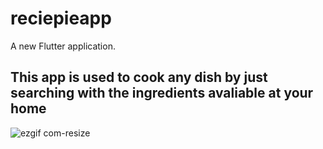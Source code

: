 # reciepieapp

A new Flutter application.

## This app is used to cook any dish by just searching with the ingredients avaliable at your home
![ezgif com-resize](https://user-images.githubusercontent.com/43442146/91727890-f29edd80-ebbf-11ea-9507-85156ebc9693.gif)
